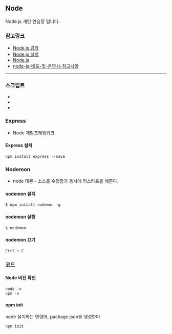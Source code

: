 ## Node
Node.js 개인 연습장 입니다.

### 참고링크
* [Node.js 강좌](http://m.blog.naver.com/azure0777/220461355508)
* [Node.js 설치](http://m.blog.naver.com/azure0777/220464281360)
* [Node.js](https://nodejs.org/en/)
* [node-js-배포-및-운영시-참고사항](http://avilos.codes/server/nodejs/node-js-%EB%B0%B0%ED%8F%AC-%EB%B0%8F-%EC%9A%B4%EC%98%81%EC%8B%9C-%EC%B0%B8%EA%B3%A0%EC%82%AC%ED%95%AD/)

---

### 스크립트
* []()
* []()
* []()


### Express
* Node 개발프레임워크 

#### Express 설치
```
npm install express --save
```

### Nodemon
* node 데몬 - 소스를 수정함과 동시에 리스타트를 해준다.

#### nodemon 설치
```
$ npm install nodemon -g	
```

#### nodemon 실행
```
$ nodemon
```

#### nodemon 끄기
```
Ctrl + C
```

### 코드
#### Node 버전 확인
```
node -v
npm -v
```

#### npm init
node 설치하는 명령어, package.json을 생성한다
```
npm init
```

